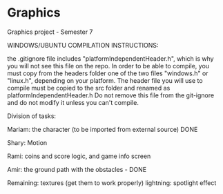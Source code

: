 Graphics
========

Graphics project - Semester 7

WINDOWS/UBUNTU COMPILATION INSTRUCTIONS:

the .gitignore file includes "platformIndependentHeader.h", which is why you will not see this file on the repo.
In order to be able to compile, you must copy from the headers folder one of the two files "windows.h" or "linux.h", depending on your platform.
The header file you will use to compile must be copied to the src folder and renamed as platformIndependentHeader.h
Do not remove this file from the git-ignore and do not modify it unless you can't compile. 



Division of tasks:

Mariam: the character (to be imported from external source) DONE

Shary: Motion

Rami: coins and score logic, and game info screen

Amir: the ground path with the obstacles - DONE


Remaining: textures (get them to work properly)
			lightning: spotlight effect